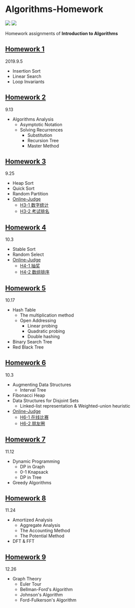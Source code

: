 # Algorithms-Homework
[![](https://img.shields.io/badge/Homework-@lyc0930-informational.svg?style=flat)](https://github.com/lyc0930) ![](https://img.shields.io/badge/USTC-2019Fall-critical.svg?style=flat)

Homework assignments of **Introduction to Algorithms**

## [Homework 1](https://github.com/lyc0930/Algorithms-Homework/tree/master/Homework1)
2019.9.5
- Insertion Sort
- Linear Search
- Loop Invariants

## [Homework 2](https://github.com/lyc0930/Algorithms-Homework/tree/master/Homework2)
9.13
- Algorithms Analysis
    - Asymptotic Notation
    - Solving Recurrences
        - Substitution
        - Recursion Tree
        - Master Method

## [Homework 3](https://github.com/lyc0930/Algorithms-Homework/tree/master/Homework3)
9.25
- Heap Sort
- Quick Sort
- Random Partition
- [Online-Judge](https://github.com/lyc0930/Online-Judge)
    - [H3-1 数字统计](https://202.38.86.171/problem/H3-1)
    - [H3-2 考试排名](https://202.38.86.171/problem/H3-2)

## [Homework 4](https://github.com/lyc0930/Algorithms-Homework/tree/master/Homework4)
10.3
- Stable Sort
- Random Select
- [Online-Judge](https://github.com/lyc0930/Online-Judge)
    - [H4-1 抽奖](https://202.38.86.171/problem/H4-1)
    - [H4-2 数组排序](https://202.38.86.171/problem/H4-2)

## [Homework 5](https://github.com/lyc0930/Algorithms-Homework/tree/master/Homework5)
10.17
- Hash Table
    - The multiplication method
    - Open Addressing
        - Linear probing
        - Quadratic probing
        - Double hashing
- Binary Search Tree
- Red Black Tree

## [Homework 6](https://github.com/lyc0930/Algorithms-Homework/tree/master/Homework6)
10.3
- Augmenting Data Structures
    - Interval Tree
- Fibonacci Heap
- Data Structures for Disjoint Sets
    - Linked-list representation & Weighted-union heuristic
- [Online-Judge](https://github.com/lyc0930/Online-Judge)
    - [H6-1 在线比赛](https://202.38.86.171/problem/H6-1)
    - [H6-2 朋友圈](https://202.38.86.171/problem/H6-2)

## [Homework 7](https://github.com/lyc0930/Algorithms-Homework/tree/master/Homework7)
11.12
- Dynamic Programming
    - DP in Graph
    - 0-1 Knapsack
    - DP in Tree
- Greedy Algorithms

## [Homework 8](https://github.com/lyc0930/Algorithms-Homework/tree/master/Homework8)
11.24
- Amortized Analysis
    - Aggregate Analysis
    - The Accounting Method
    - The Potential Method
- DFT & FFT

## [Homework 9](https://github.com/lyc0930/Algorithms-Homework/tree/master/Homework9)
12.26
- Graph Theory
    - Euler Tour
    - Bellman-Ford's Algorithm
    - Johnson's Algorithm
    - Ford-Fulkerson's Algorithm